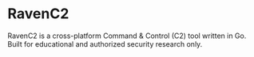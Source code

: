 # RavenC2
RavenC2 is a cross-platform Command &amp; Control (C2) tool written in Go. Built for educational and authorized security research only.
